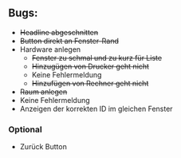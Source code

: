 ## Bugs:

- ~~Headline abgeschnitten~~
- ~~Button direkt an Fenster-Rand~~
- Hardware anlegen
  - ~~Fenster zu schmal und zu kurz für Liste~~
  - ~~Hinzugügen von Drucker geht nicht~~
  - Keine Fehlermeldung
  - ~~Hinzufügen von Rechner geht nicht~~
- ~~Raum anlegen~~
- Keine Fehlermeldung
- Anzeigen der korrekten ID im gleichen Fenster

### Optional
- Zurück Button